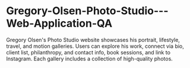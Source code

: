 # Gregory-Olsen-Photo-Studio---Web-Application-QA
Gregory Olsen's Photo Studio website showcases his portrait, lifestyle, travel, and motion galleries. Users can explore his work, connect via bio, client list, philanthropy, and contact info, book sessions, and link to Instagram. Each gallery includes a collection of high-quality photos.
